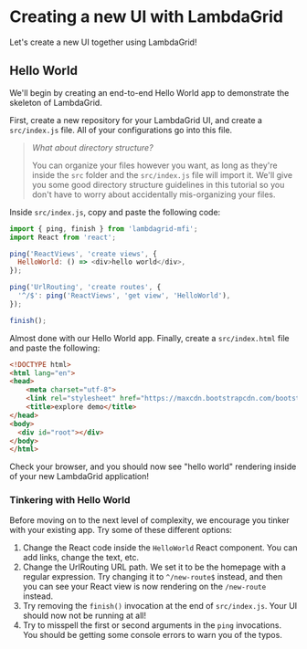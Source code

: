 # Creating a new UI with LambdaGrid

Let's create a new UI together using LambdaGrid!

## Hello World

We'll begin by creating an end-to-end Hello World app to demonstrate the skeleton of LambdaGrid.

First, create a new repository for your LambdaGrid UI, and create a `src/index.js` file. All of your configurations go into this file.

> *What about directory structure?*
>
> You can organize your files however you want, as long as they're inside the `src` folder and the `src/index.js` file will import it. We'll give you some good directory structure guidelines in this tutorial so you don't have to worry about accidentally mis-organizing your files.

Inside `src/index.js`, copy and paste the following code:

```javascript
import { ping, finish } from 'lambdagrid-mfi';
import React from 'react';

ping('ReactViews', 'create views', {
  HelloWorld: () => <div>hello world</div>,
});

ping('UrlRouting', 'create routes', {
  '^/$': ping('ReactViews', 'get view', 'HelloWorld'),
});

finish();
```

Almost done with our Hello World app. Finally, create a `src/index.html` file and paste the following:

```html
<!DOCTYPE html>
<html lang="en">
<head>
    <meta charset="utf-8">
    <link rel="stylesheet" href="https://maxcdn.bootstrapcdn.com/bootstrap/4.0.0-beta.2/css/bootstrap.min.css" >
    <title>explore demo</title>
</head>
<body>
  <div id="root"></div>
</body>
</html>
```

Check your browser, and you should now see "hello world" rendering inside of your new LambdaGrid application!

### Tinkering with Hello World

Before moving on to the next level of complexity, we encourage you tinker with your existing app. Try some of these different options:

1. Change the React code inside the `HelloWorld` React component. You can add links, change the text, etc.
2. Change the UrlRouting URL path. We set it to be the homepage with a regular expression. Try changing it to `^/new-route$` instead, and then you can see your React view is now rendering on the `/new-route` instead.
3. Try removing the `finish()` invocation at the end of `src/index.js`. Your UI should now not be running at all!
4. Try to misspell the first or second arguments in the `ping` invocations. You should be getting some console errors to warn  you of the typos.

